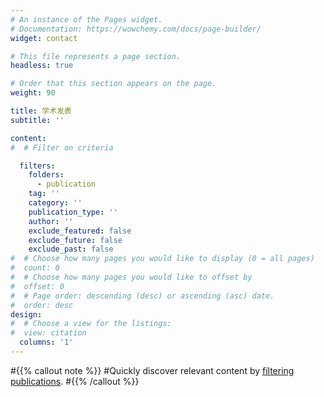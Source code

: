 ```yaml
---
# An instance of the Pages widget.
# Documentation: https://wowchemy.com/docs/page-builder/
widget: contact

# This file represents a page section.
headless: true

# Order that this section appears on the page.
weight: 90

title: 学术发表
subtitle: ''

content:
#  # Filter on criteria

  filters:
    folders:
      - publication
    tag: ''
    category: ''
    publication_type: ''
    author: ''
    exclude_featured: false
    exclude_future: false
    exclude_past: false
#  # Choose how many pages you would like to display (0 = all pages)
#  count: 0
#  # Choose how many pages you would like to offset by
#  offset: 0
#  # Page order: descending (desc) or ascending (asc) date.
#  order: desc
design:
#  # Choose a view for the listings:
#  view: citation
  columns: '1'
---
```


#{{% callout note %}}
#Quickly discover relevant content by [filtering publications](./publication/).
#{{% /callout %}}
